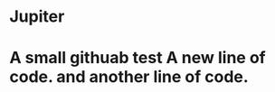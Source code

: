 # Jupiter
A small githuab test
A new line of code.
and another line of code.
===========================

